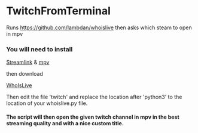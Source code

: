 # TwitchFromTerminal
Runs https://github.com/lambdan/whoislive then asks which steam to open in mpv

### You will need to install 

[Streamlink](https://github.com/streamlink/streamlink) & [mpv](https://github.com/mpv-player/mpv)

then download

[WhoIsLive](https://github.com/lambdan/whoislive)

Then edit the file 'twitch' and replace the location after 'python3' to the location of your whoislive.py file.

#### The script will then open the given twitch channel in mpv in the best streaming quality and with a nice custom title.
